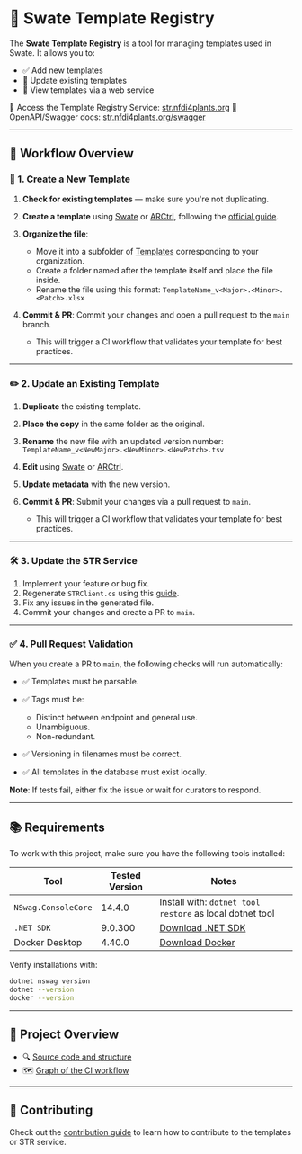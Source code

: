 # 🌱 Swate Template Registry

The **Swate Template Registry** is a tool for managing templates used in Swate. It allows you to:

* ✅ Add new templates
* 🔁 Update existing templates
* 👀 View templates via a web service

🔗 Access the Template Registry Service: [str.nfdi4plants.org](https://str.nfdi4plants.org/)
🔗 OpenAPI/Swagger docs: [str.nfdi4plants.org/swagger](https://str.nfdi4plants.org/swagger/index.html)

---

## 🧩 Workflow Overview

### 📄 1. Create a New Template

1. **Check for existing templates** — make sure you're not duplicating.
2. **Create a template** using [Swate](https://github.com/nfdi4plants/Swate) or [ARCtrl](https://github.com/nfdi4plants/ARCtrl), following the [official guide](https://nfdi4plants.github.io/nfdi4plants.knowledgebase/swate/swate-template-contribution/).
3. **Organize the file**:

   * Move it into a subfolder of [Templates](templates) corresponding to your organization.
   * Create a folder named after the template itself and place the file inside.
   * Rename the file using this format:
     `TemplateName_v<Major>.<Minor>.<Patch>.xlsx`
4. **Commit & PR**: Commit your changes and open a pull request to the `main` branch.

   * This will trigger a CI workflow that validates your template for best practices.

---

### ✏️ 2. Update an Existing Template

1. **Duplicate** the existing template.
2. **Place the copy** in the same folder as the original.
3. **Rename** the new file with an updated version number:
   `TemplateName_v<NewMajor>.<NewMinor>.<NewPatch>.tsv`
4. **Edit** using [Swate](https://github.com/nfdi4plants/Swate) or [ARCtrl](https://github.com/nfdi4plants/ARCtrl).
5. **Update metadata** with the new version.
6. **Commit & PR**: Submit your changes via a pull request to `main`.

   * This will trigger a CI workflow that validates your template for best practices.

---

### 🛠️ 3. Update the STR Service

1. Implement your feature or bug fix.
2. Regenerate `STRClient.cs` using this [guide](.github/CONTRIBUTING.md#3-strclient-generation).
3. Fix any issues in the generated file.
4. Commit your changes and create a PR to `main`.

---

### ✅ 4. Pull Request Validation

When you create a PR to `main`, the following checks will run automatically:

* ✅ Templates must be parsable.
* ✅ Tags must be:

  * Distinct between endpoint and general use.
  * Unambiguous.
  * Non-redundant.
* ✅ Versioning in filenames must be correct.
* ✅ All templates in the database must exist locally.

**Note**: If tests fail, either fix the issue or wait for curators to respond.

---

## 📚 Requirements

To work with this project, make sure you have the following tools installed:

| Tool                | Tested Version | Notes                                                              |
| ------------------- | -------------- | ------------------------------------------------------------------ |
| `NSwag.ConsoleCore` | 14.4.0         | Install with: `dotnet tool restore` as local dotnet tool           |
| `.NET SDK`          | 9.0.300        | [Download .NET SDK](https://dotnet.microsoft.com/en-us/download)   |
| Docker Desktop      | 4.40.0         | [Download Docker](https://www.docker.com/products/docker-desktop/) |

Verify installations with:

```bash
dotnet nswag version
dotnet --version
docker --version
```

---

## 🧭 Project Overview

* 🔍 [Source code and structure](src)
* 🗺️ [Graph of the CI workflow](src/STRCI)

---

## 🤝 Contributing

Check out the [contribution guide](.github/CONTRIBUTING.md) to learn how to contribute to the templates or STR service.
